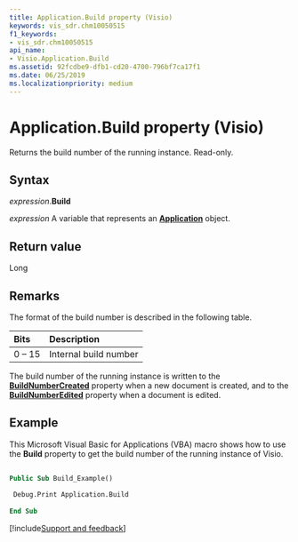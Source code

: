 ```yaml
---
title: Application.Build property (Visio)
keywords: vis_sdr.chm10050515
f1_keywords:
- vis_sdr.chm10050515
api_name:
- Visio.Application.Build
ms.assetid: 92fcdbe9-dfb1-cd20-4700-796bf7ca17f1
ms.date: 06/25/2019
ms.localizationpriority: medium
---
```



# Application.Build property (Visio)

Returns the build number of the running instance. Read-only.


## Syntax

_expression_.**Build**

_expression_ A variable that represents an **[Application](Visio.Application.md)** object.


## Return value

Long


## Remarks

The format of the build number is described in the following table.

|Bits|Description|
|:-----|:-----|
|0 &ndash; 15|Internal build number|

The build number of the running instance is written to the **[BuildNumberCreated](visio.document.buildnumbercreated.md)** property when a new document is created, and to the **[BuildNumberEdited](visio.document.buildnumberedited.md)** property when a document is edited.


## Example

This Microsoft Visual Basic for Applications (VBA) macro shows how to use the **Build** property to get the build number of the running instance of Visio.

```vb
 
Public Sub Build_Example() 
 
 Debug.Print Application.Build 
 
End Sub
```

[!include[Support and feedback](~/includes/feedback-boilerplate.md)]